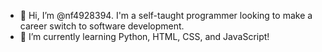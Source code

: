 - 👋 Hi, I’m @nf4928394. I'm a self-taught programmer looking to make a career switch to software development.
- 🌱 I’m currently learning Python, HTML, CSS, and JavaScript!

<!---
nf4928394/nf4928394 is a ✨ special ✨ repository because its `README.md` (this file) appears on your GitHub profile.
You can click the Preview link to take a look at your changes.
--->
